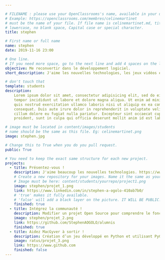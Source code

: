 ```yaml
---

# FILENAME : please use your OpenClassrooms's name, available in your url.
# Example: https://openclassrooms.com/membres/celinemartinet
# must be the name of your file. If file name is celinemartinet.md, title is celinemartinet.
# lowercase, no blank space, Capital case or special character.
title: stephen

# First name or full name
name: stephen
date: 2019-11-16 23:00

# One line.
# If you need more space, go to the next line and add 4 spaces on the left, as in 'description'.
objective: Me reconvertir dans le développement logiciel.
short_description: J'aime les nouvelles technologies, les jeux vidéos et les sciences en générale.

# don't touch that
template: students
description:
    Lorem ipsum dolor sit amet, consectetur adipisicing elit, sed do eiusmod
    tempor incididunt ut labore et dolore magna aliqua. Ut enim ad minim veniam,
    quis nostrud exercitation ullamco laboris nisi ut aliquip ex ea commodo
    consequat. Duis aute irure dolor in reprehenderit in voluptate velit esse
    cillum dolore eu fugiat nulla pariatur. Excepteur sint occaecat cupidatat non
    proident, sunt in culpa qui officia deserunt mollit anim id est laborum.

# image must be located in content/images/students
# name should be the same as this file. Eg: celinemartinet.png
image: stephen.jpg

# Change this to True when you do you pull request.
public: True

# You need to keep the exact same structure for each new project.
projects:
  - title: Présentez-vous !
    description: J'aime beaucoup les nouvelles technologies. https://www.linkedin.com/in/stephen-a-ogolo-410ab7b0.
    # Create a new repository for your images. Name it the same as your nickname and profile picture.
    # Image must be here: content/students/yourrepo/project1.png
    image: stephen/projet_1.png
    link: https://www.linkedin.com/in/stephen-a-ogolo-410ab7b0/
    # 'true' makes it fully available.
    # 'false' will add a black layer on the picture. IT WILL BE PUBLIC!
    finished: true
  - title: Intégrez la communauté !
    description: Modifier un projet Open Source pour comprendre le fonctionnement de Git, de Github et des pull requests. 
    image: stephen/projet_2.png
    link: https://github.com/StephenAOGOLO/alumnis
    finished: true
  - title: Aidez MacGyver à sortir !
    description: Création d’un jeu développé en Python et utilisant PyGame.
    image: ratus/projet_3.png
    link: https://www.github.com
    finished: false
---
```

